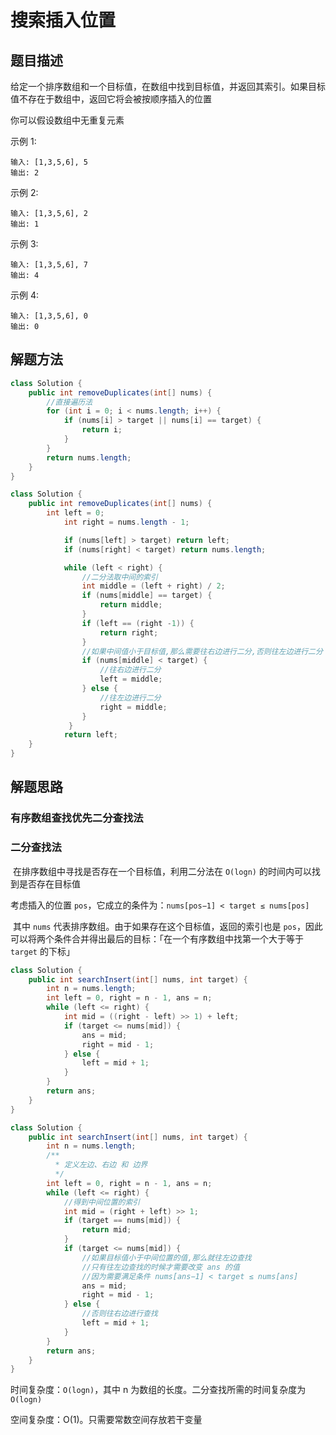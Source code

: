 # 搜索插入位置

## 题目描述

​		给定一个排序数组和一个目标值，在数组中找到目标值，并返回其索引。如果目标值不存在于数组中，返回它将会被按顺序插入的位置

你可以假设数组中无重复元素

示例 1:

```
输入: [1,3,5,6], 5
输出: 2
```



示例 2:

```
输入: [1,3,5,6], 2
输出: 1
```




示例 3:

```
输入: [1,3,5,6], 7
输出: 4
```




示例 4:

```
输入: [1,3,5,6], 0
输出: 0
```



## 解题方法

```java
class Solution {
    public int removeDuplicates(int[] nums) {
        //直接遍历法
        for (int i = 0; i < nums.length; i++) {
            if (nums[i] > target || nums[i] == target) {
                return i;
            }
        }
        return nums.length;
    }
}
```



```java
class Solution {
    public int removeDuplicates(int[] nums) {
        int left = 0;
            int right = nums.length - 1;

            if (nums[left] > target) return left;
            if (nums[right] < target) return nums.length;

            while (left < right) {
                //二分法取中间的索引
                int middle = (left + right) / 2;
                if (nums[middle] == target) {
                    return middle;
                }
                if (left == (right -1)) {
                    return right;
                }
                //如果中间值小于目标值,那么需要往右边进行二分,否则往左边进行二分
                if (nums[middle] < target) {
                    //往右边进行二分
                    left = middle;
                } else {
                    //往左边进行二分
                    right = middle;
                }
             }
            return left;
    }
}
```





## 解题思路

### 有序数组查找优先二分查找法

### 二分查找法

​		在排序数组中寻找是否存在一个目标值，利用二分法在 `O(logn)` 的时间内可以找到是否存在目标值

考虑插入的位置 `pos`，它成立的条件为：`nums[pos−1] < target ≤ nums[pos]`

​		其中 `nums` 代表排序数组。由于如果存在这个目标值，返回的索引也是 `pos`，因此可以将两个条件合并得出最后的目标：「在一个有序数组中找第一个大于等于 `target` 的下标」



```java
class Solution {
    public int searchInsert(int[] nums, int target) {
        int n = nums.length;
        int left = 0, right = n - 1, ans = n;
        while (left <= right) {
            int mid = ((right - left) >> 1) + left;
            if (target <= nums[mid]) {
                ans = mid;
                right = mid - 1;
            } else {
                left = mid + 1;
            }
        }
        return ans;
    }
}
```



```java
class Solution {
    public int searchInsert(int[] nums, int target) {
        int n = nums.length;
        /**
          * 定义左边、右边 和 边界
          */
        int left = 0, right = n - 1, ans = n;
        while (left <= right) {
            //得到中间位置的索引
            int mid = (right + left) >> 1;
            if (target == nums[mid]) {
                return mid;
            }
            if (target <= nums[mid]) {
                //如果目标值小于中间位置的值,那么就往左边查找
                //只有往左边查找的时候才需要改变 ans 的值
                //因为需要满足条件 nums[ans−1] < target ≤ nums[ans]
                ans = mid;
                right = mid - 1;
            } else {
                //否则往右边进行查找
                left = mid + 1;
            }
        }
        return ans;
    }
}
```





时间复杂度：`O(logn)`，其中 n 为数组的长度。二分查找所需的时间复杂度为 `O(logn)`

空间复杂度：O(1)。只需要常数空间存放若干变量
